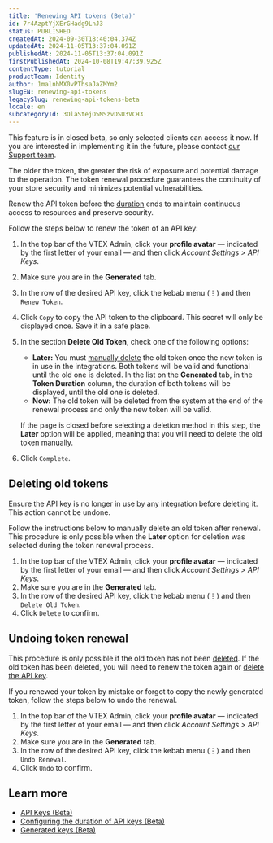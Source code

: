 ```yaml
---
title: 'Renewing API tokens (Beta)'
id: 7r4AzptYjXErGHadg9LnJ3
status: PUBLISHED
createdAt: 2024-09-30T18:40:04.374Z
updatedAt: 2024-11-05T13:37:04.091Z
publishedAt: 2024-11-05T13:37:04.091Z
firstPublishedAt: 2024-10-08T19:47:39.925Z
contentType: tutorial
productTeam: Identity
author: 1malnhMX0vPThsaJaZMYm2
slugEN: renewing-api-tokens
legacySlug: renewing-api-tokens-beta
locale: en
subcategoryId: 3OlaStejO5MSzvDSU3VCH3
---
```


<div class="alert alert-info">
  <p>This feature is in closed beta, so only selected clients can access it now. If you are interested in implementing it in the future, please contact <a href="https://support.vtex.com/hc/en-us">our Support team</a>.</p>
</div>

The older the token, the greater the risk of exposure and potential damage to the operation. The token renewal procedure guarantees the continuity of your store security and minimizes potential vulnerabilities.  

Renew the API token before the [duration](https://help.vtex.com/en/tutorial/configuring-the-duration-of-api-keys--kcGIFysFt02FDuhsfjQwZ) ends to maintain continuous access to resources and preserve security.  

Follow the steps below to renew the token of an API key:

1. In the top bar of the VTEX Admin, click your **profile avatar** — indicated by the first letter of your email — and then click *Account Settings > API Keys*.  
2. Make sure you are in the **Generated** tab.  
3. In the row of the desired API key, click the kebab menu (⋮) and then <i class="fas fa-sync"></i> `Renew Token`.  
4. Click `Copy` to copy the API token to the clipboard. This secret will only be displayed once. Save it in a safe place.  
5. In the section **Delete Old Token**, check one of the following options:

   * **Later:** You must [manually delete](#deleting-old-tokens) the old token once the new token is in use in the integrations. Both tokens will be valid and functional until the old one is deleted. In the list on the **Generated** tab, in the **Token Duration** column, the duration of both tokens will be displayed, until the old one is deleted.  
   * **Now:** The old token will be deleted from the system at the end of the renewal process and only the new token will be valid.

   <div class="alert alert-info">
      <p>If the page is closed before selecting a deletion method in this step, the <strong>Later</strong> option will be applied, meaning that you will need to delete the old token manually.</p>
    </div>

6. Click `Complete`.

## Deleting old tokens

<div class="alert alert-warning">
  <p>Ensure the API key is no longer in use by any integration before deleting it. This action cannot be undone.</p>
</div>

Follow the instructions below to manually delete an old token after renewal. This procedure is only possible when the **Later** option for deletion was selected during the token renewal process.  

1. In the top bar of the VTEX Admin, click your **profile avatar** — indicated by the first letter of your email — and then click *Account Settings > API Keys*.  
2. Make sure you are in the **Generated** tab.  
3. In the row of the desired API key, click the kebab menu (⋮) and then <i class="far fa-trash-alt"></i> `Delete Old Token`.  
4. Click `Delete` to confirm.  

## Undoing token renewal

<div class="alert alert-warning">
  <p>This procedure is only possible if the old token has not been <a href="#deleting-old-tokens">deleted</a>. If the old token has been deleted, you will need to renew the token again or <a href="https://help.vtex.com/en/tutorial/generated-key--7fnU4iZdvZKbxCaT3Ymdjc#delete-key">delete the API key</a>.</p>
</div>

If you renewed your token by mistake or forgot to copy the newly generated token, follow the steps below to undo the renewal.  

1.	In the top bar of the VTEX Admin, click your **profile avatar** — indicated by the first letter of your email — and then click *Account Settings > API Keys*.  
2.	Make sure you are in the **Generated** tab.  
3.	In the row of the desired API key, click the kebab menu (⋮) and then <i class="fas fas fa-sync"></i> `Undo Renewal`.  
4.	Click `Undo` to confirm.

## Learn more

* [API Keys (Beta)](https://help.vtex.com/en/tutorial/api-keys--4bFEmcHXgpNksoePchZyy6)
* [Configuring the duration of API keys (Beta)](https://help.vtex.com/en/tutorial/configuring-the-duration-of-api-keys--kcGIFysFt02FDuhsfjQwZ)
* [Generated keys (Beta)](https://help.vtex.com/en/tutorial/generated-keys--7fnU4iZdvZKbxCaT3Ymdjc)
